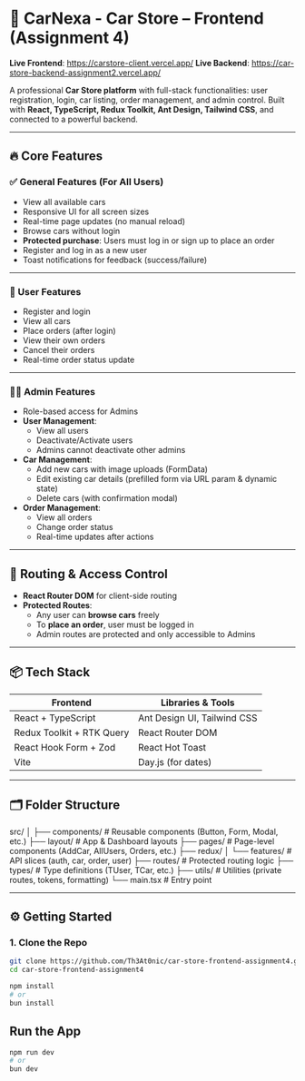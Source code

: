 # 🚗 CarNexa - Car Store – Frontend (Assignment 4)

**Live Frontend**: https://carstore-client.vercel.app/
**Live Backend**: https://car-store-backend-assignment2.vercel.app/

A professional **Car Store platform** with full-stack functionalities: user registration, login, car listing, order management, and admin control. Built with **React, TypeScript, Redux Toolkit, Ant Design, Tailwind CSS**, and connected to a powerful backend.

---

## 🔥 Core Features

### ✅ General Features (For All Users)

- View all available cars
- Responsive UI for all screen sizes
- Real-time page updates (no manual reload)
- Browse cars without login
- **Protected purchase**: Users must log in or sign up to place an order
- Register and log in as a new user
- Toast notifications for feedback (success/failure)

---

### 👤 User Features

- Register and login
- View all cars
- Place orders (after login)
- View their own orders
- Cancel their orders
- Real-time order status update

---

### 🧑‍💼 Admin Features

- Role-based access for Admins
- **User Management**:
  - View all users
  - Deactivate/Activate users
  - Admins cannot deactivate other admins
- **Car Management**:
  - Add new cars with image uploads (FormData)
  - Edit existing car details (prefilled form via URL param & dynamic state)
  - Delete cars (with confirmation modal)
- **Order Management**:
  - View all orders
  - Change order status
  - Real-time updates after actions

---

## 🧭 Routing & Access Control

- **React Router DOM** for client-side routing
- **Protected Routes**:
  - Any user can **browse cars** freely
  - To **place an order**, user must be logged in
  - Admin routes are protected and only accessible to Admins

---

## 📦 Tech Stack

| Frontend                  | Libraries & Tools           |
| ------------------------- | --------------------------- |
| React + TypeScript        | Ant Design UI, Tailwind CSS |
| Redux Toolkit + RTK Query | React Router DOM            |
| React Hook Form + Zod     | React Hot Toast             |
| Vite                      | Day.js (for dates)          |

---

## 🗂 Folder Structure

src/ │ ├── components/ # Reusable components (Button, Form, Modal, etc.) ├── layout/ # App & Dashboard layouts ├── pages/ # Page-level components (AddCar, AllUsers, Orders, etc.) ├── redux/ │ └── features/ # API slices (auth, car, order, user) ├── routes/ # Protected routing logic ├── types/ # Type definitions (TUser, TCar, etc.) ├── utils/ # Utilities (private routes, tokens, formatting) └── main.tsx # Entry point

---

## ⚙️ Getting Started

### 1. Clone the Repo

```bash
git clone https://github.com/Th3At0nic/car-store-frontend-assignment4.git
cd car-store-frontend-assignment4

npm install
# or
bun install

```

## Run the App

```bash
npm run dev
# or
bun dev
```

